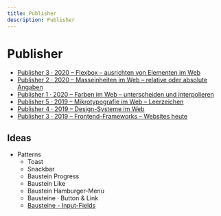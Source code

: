 ```yaml
---
title: Publisher
description: Publisher
---
```


# Publisher
* [Publisher 3 · 2020 – Flexbox – ausrichten von Elementen im Web](./flexbox/)
* [Publisher 2 · 2020 – Masseinheiten im Web – relative oder absolute Angaben](./css-units/)
* [Publisher 1 · 2020 – Farben im Web – unterscheiden und interpolieren](./colors/)
* [Publisher 5 · 2019 – Mikrotypografie im Web – Leerzeichen](./spaces/)
* [Publisher 4 · 2019 – Design-Systeme im Web](./design-systems/)
* [Publisher 3 · 2019 – Frontend-Frameworks – Websites heute](./frontend-frameworks/)


## Ideas
* Patterns
	* Toast
	* Snackbar
	* Baustein Progress
	* Baustein Like
	* Baustein Hamburger-Menu
	* Bausteine · Button & Link
	* [Bausteine - Input-Fields](https://signalwerk.github.io/IAD2019/exercise-input/)
